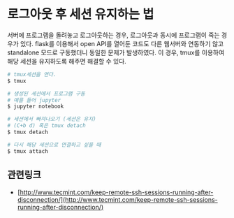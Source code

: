 # 로그아웃 후 세션 유지하는 법

서버에 프로그램을 돌려놓고 로그아웃하는 경우, 로그아웃과 동시에 프로그램이 죽는 경우가 있다.
flask를 이용해서 open API를 열어둔 코드도 다른 웹서버와 연동하기 않고 standalone 모드로 구동했더니 동일한 문제가 발생하였다.
이 경우, tmux를 이용하여 해당 세션을 유지하도록 해주면 해결할 수 있다.

```bash
# tmux세션을 연다.
$ tmux

# 생성된 세션에서 프로그램 구동
# 예를 들어 jupyter
$ jupyter notebook

# 세션에서 빠져나오기 (세션은 유지)
# (C+b d) 혹은 tmux detach
$ tmux detach
```

```bash
# 다시 해당 세션으로 연결하고 싶을 때
$ tmux attach
```

## 관련링크

* [http://www.tecmint.com/keep-remote-ssh-sessions-running-after-disconnection/](http://www.tecmint.com/keep-remote-ssh-sessions-running-after-disconnection/)
